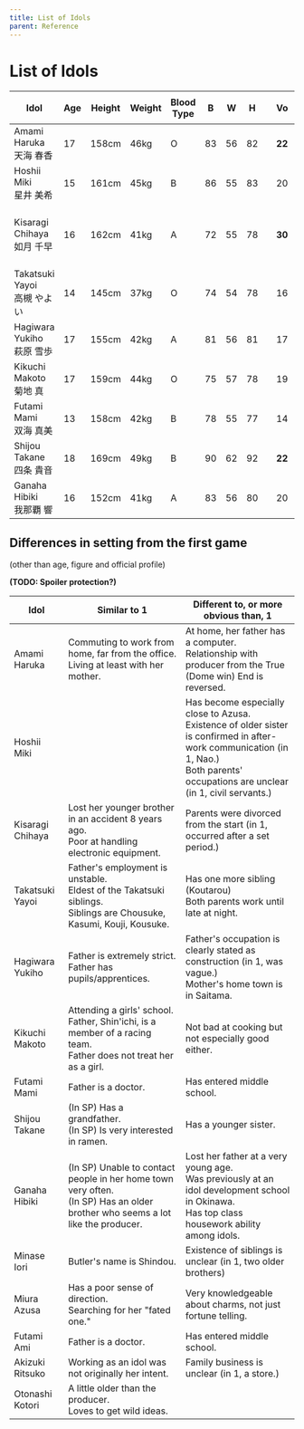 ```yaml
---
title: List of Idols
parent: Reference
---
```


# List of Idols

<table>
  <thead>
    <tr>
      <th rowspan="2">Idol</th>
      <th rowspan="2">Age</th>
      <th rowspan="2">Height</th>
      <th rowspan="2">Weight</th>
      <th rowspan="2">Blood Type</th>
      <th rowspan="2">B</th>
      <th rowspan="2">W</th>
      <th rowspan="2">H</th>
      <th rowspan="2"></th>
      <th rowspan="2" class="vo">Vo</th>
      <th rowspan="2" class="da">Da</th>
      <th rowspan="2" class="vi">Vi</th>
      <th rowspan="2">Total</th>
      <th colspan="3">Burst Rate</th>
      <th rowspan="2">Personal Song</th>
    </tr>
    <tr>
      <th class="da">Da</th>
      <th class="vi">Vi</th>
      <th class="vo">Vo</th>
    </tr>
  </thead>
  <tbody>
    <tr>
      <td>Amami Haruka<br>天海 春香</td>
      <td>17</td>
      <td>158cm</td>
      <td>46kg</td>
      <td>O</td>
      <td>83</td>
      <td>56</td>
      <td>82</td>
      <td rowspan="11"> </td>
      <td class="vo"><b>22</b></td>
      <td>16</td>
      <td>18</td>
      <td>56</td>
      <td>1.00</td>
      <td>1.00</td>
      <td>1.10</td>
      <td>GO MY WAY!!</td>
    </tr>
    <tr>
      <td>Hoshii Miki<br>星井 美希</td>
      <td>15</td>
      <td>161cm</td>
      <td>45kg</td>
      <td>B</td>
      <td>86</td>
      <td>55</td>
      <td>83</td>
      <td>20</td>
      <td>17</td>
      <td class="vi"><b>26</b></td>
      <td>63</td>
      <td>0.90</td>
      <td class="vi">1.20</td>
      <td>1.00</td>
      <td>Relations</td>
    </tr>
    <tr>
      <td rowspan="2">Kisaragi Chihaya<br>如月 千早</td>
      <td rowspan="2">16</td>
      <td rowspan="2">162cm</td>
      <td rowspan="2">41kg</td>
      <td rowspan="2">A</td>
      <td rowspan="2">72</td>
      <td rowspan="2">55</td>
      <td rowspan="2">78</td>
      <td rowspan="2" class="vo"><b>30</b></td>
      <td rowspan="2">21</td>
      <td rowspan="2">20</td>
      <td rowspan="2">71</td>
      <td>0.90</td>
      <td>1.00</td>
      <td class="vo">1.20</td>
      <td>Me ga Au Toki</td>
    </tr>
    <tr>
      <td>0.90</td>
      <td>0.90</td>
      <td class="vo">1.30</td>
      <td>(← Xbox 360 version)</td>
    </tr>
    <tr>
      <td>Takatsuki Yayoi<br>高槻 やよい</td>
      <td>14</td>
      <td>145cm</td>
      <td>37kg</td>
      <td>O</td>
      <td>74</td>
      <td>54</td>
      <td>78</td>
      <td>16</td>
      <td class="da"><b>19</b></td>
      <td>14</td>
      <td>49</td>
      <td>1.10</td>
      <td>1.00</td>
      <td>1.00</td>
      <td>Kiramekirari</td>
    </tr>
    <tr>
      <td>Hagiwara Yukiho<br>萩原 雪歩</td>
      <td>17</td>
      <td>155cm</td>
      <td>42kg</td>
      <td>A</td>
      <td>81</td>
      <td>56</td>
      <td>81</td>
      <td>17</td>
      <td>14</td>
      <td class="vi"><b>21</b></td>
      <td>52</td>
      <td>1.00</td>
      <td>1.10</td>
      <td>1.00</td>
      <td>Kosmos, Cosmos</td>
    </tr>
    <tr>
      <td>Kikuchi Makoto<br>菊地 真</td>
      <td>17</td>
      <td>159cm</td>
      <td>44kg</td>
      <td>O</td>
      <td>75</td>
      <td>57</td>
      <td>78</td>
      <td>19</td>
      <td class="da"><b>23</b></td>
      <td>20</td>
      <td>62</td>
      <td>1.10</td>
      <td>1.00</td>
      <td>1.00</td>
      <td>Meisou Mind</td>
    </tr>
    <tr>
      <td>Futami Mami<br>双海 真美</td>
      <td>13</td>
      <td>158cm</td>
      <td>42kg</td>
      <td>B</td>
      <td>78</td>
      <td>55</td>
      <td>77</td>
      <td>14</td>
      <td class="da"><b>20</b></td>
      <td>16</td>
      <td>50</td>
      <td class="da">1.20</td>
      <td>1.00</td>
      <td>0.90</td>
      <td>Do-Dai</td>
    </tr>
    <tr>
      <td>Shijou Takane<br>四条 貴音</td>
      <td>18</td>
      <td>169cm</td>
      <td>49kg</td>
      <td>B</td>
      <td>90</td>
      <td>62</td>
      <td>92</td>
      <td class="vo"><b>22</b></td>
      <td>17</td>
      <td>21</td>
      <td>60</td>
      <td>0.90</td>
      <td>1.10</td>
      <td>1.10</td>
      <td>My Best Friend</td>
    </tr>
    <tr>
      <td>Ganaha Hibiki<br>我那覇 響</td>
      <td>16</td>
      <td>152cm</td>
      <td>41kg</td>
      <td>A</td>
      <td>83</td>
      <td>56</td>
      <td>80</td>
      <td>20</td>
      <td class="da"><b>24</b></td>
      <td>18</td>
      <td>62</td>
      <td class="da">1.30</td>
      <td>0.90</td>
      <td>0.90</td>
      <td>Shiny Smile</td>
    </tr>
  </tbody>
</table>

## Differences in setting from the first game

(other than age, figure and official profile)

**(TODO: Spoiler protection?)**

<table>
  <thead>
    <tr>
      <th>Idol</th>
      <th>Similar to 1</th>
      <th>Different to, or more obvious than, 1</th>
    </tr>
  </thead>
  <tbody>
    <tr>
      <td>Amami Haruka</td>
      <td>
        Commuting to work from home, far from the office.<br>
        Living at least with her mother.
      </td>
      <td>
        At home, her father has a computer.<br>
        Relationship with producer from the True (Dome win) End is reversed.
      </td>
    </tr>
    <tr>
      <td>Hoshii Miki</td>
      <td></td>
      <td>
        Has become especially close to Azusa.<br>
        Existence of older sister is confirmed in after-work communication (in 1, Nao.)<br>
        Both parents' occupations are unclear (in 1, civil servants.)
      </td>
    </tr>
    <tr>
      <td>Kisaragi Chihaya</td>
      <td>
        Lost her younger brother in an accident 8 years ago.<br>
        Poor at handling electronic equipment.
      </td>
      <td>Parents were divorced from the start (in 1, occurred after a set period.)</td>
    </tr>
    <tr>
      <td>Takatsuki Yayoi</td>
      <td>
        Father's employment is unstable.<br>
        Eldest of the Takatsuki siblings.<br>
        Siblings are Chousuke, Kasumi, Kouji, Kousuke.
      </td>
      <td>
        Has one more sibling (Koutarou)<br>
        Both parents work until late at night.
      </td>
    </tr>
    <tr>
      <td>Hagiwara Yukiho</td>
      <td>
        Father is extremely strict.<br>
        Father has pupils/apprentices.
      </td>
      <td>
        Father's occupation is clearly stated as construction (in 1, was vague.)<br>
        Mother's home town is in Saitama.
      </td>
    </tr>
    <tr>
      <td>Kikuchi Makoto</td>
      <td>
        Attending a girls' school.<br>
        Father, Shin'ichi, is a member of a racing team.<br>
        Father does not treat her as a girl.
      </td>
      <td>Not bad at cooking but not especially good either.</td>
    </tr>
    <tr>
      <td>Futami Mami</td>
      <td>Father is a doctor.</td>
      <td>Has entered middle school.</td>
    </tr>
    <tr>
      <td>Shijou Takane</td>
      <td>
        (In SP) Has a grandfather.<br>
        (In SP) Is very interested in ramen.
      </td>
      <td>Has a younger sister.</td>
    </tr>
    <tr>
      <td>Ganaha Hibiki</td>
      <td>
        (In SP) Unable to contact people in her home town very often.<br>
        (In SP) Has an older brother who seems a lot like the producer.
      </td>
      <td>
        Lost her father at a very young age.<br>
        Was previously at an idol development school in Okinawa.<br>
        Has top class housework ability among idols.
      </td>
    </tr>
    <tr>
      <td>Minase Iori</td>
      <td>Butler's name is Shindou.</td>
      <td>Existence of siblings is unclear (in 1, two older brothers)</td>
    </tr>
    <tr>
      <td>Miura Azusa</td>
      <td>
        Has a poor sense of direction.<br>
        Searching for her "fated one."
      </td>
      <td>Very knowledgeable about charms, not just fortune telling.</td>
    </tr>
    <tr>
      <td>Futami Ami</td>
      <td>Father is a doctor.</td>
      <td>Has entered middle school.</td>
    </tr>
    <tr>
      <td>Akizuki Ritsuko</td>
      <td>Working as an idol was not originally her intent.</td>
      <td>Family business is unclear (in 1, a store.)</td>
    </tr>
    <tr>
      <td>Otonashi Kotori</td>
      <td>
        A little older than the producer.<br>
        Loves to get wild ideas.
      </td>
      <td></td>
    </tr>
  </tbody>
</table>
